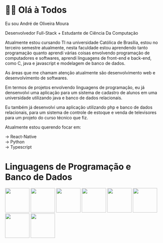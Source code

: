 # 👨‍💻 Olá à Todos

Eu sou André de Oliveira Moura

Desenvolvedor Full-Stack + Estudante de Ciência Da Computação

Atualmente estou cursando TI na universidade Católica de Brasília, estou no terceiro semestre atualmente, nesta faculdade estou aprendendo tanto programação quanto  aprendi várias coisas envolvendo programação de computadores e softwares, aprendi linguagens de front-end e back-end, como C, java e javascript e modelagem de banco de dados.

As áreas que me chamam atenção atualmente são desenvolvimento web e desenvolvimento de softwares.

Em termos de projetos envolvendo linguagens de programação, eu já densenvolvi uma aplicação para um sistema de cadastro de alunos em uma universidade utilizando java e banco de dados relacionais.

Eu também já desenvolvi uma aplicação utilizando php e banco de dados relacionais, para um sistema de controle de estoque e venda de televisores para um projeto do curso técnico que fiz.

Atualmente estou querendo focar em: <br>

-> React-Native <br>
-> Python <br>
-> Typescript <br>

<div>
    <h1> Linguagens de Programação e Banco de Dados </h1>
    <img src="https://encrypted-tbn0.gstatic.com/images?q=tbn:ANd9GcQEc9A_S6BPxCDRp5WjMFEfXrpCu1ya2OO-Lw&s" width="80", height="80">
    <img src="https://upload.wikimedia.org/wikipedia/commons/thumb/d/d5/CSS3_logo_and_wordmark.svg/1452px-CSS3_logo_and_wordmark.svg.png" width="80", height="80">
    <img src="https://upload.wikimedia.org/wikipedia/commons/thumb/4/4c/Typescript_logo_2020.svg/2048px-Typescript_logo_2020.svg.png" width="80", height="80">
    <img src="https://upload.wikimedia.org/wikipedia/commons/thumb/9/99/Unofficial_JavaScript_logo_2.svg/1200px-Unofficial_JavaScript_logo_2.svg.png" width="80", height="80">
    <img src="https://tm.ibxk.com.br/materias/7204960/56172.jpg" width="80", height="80">
    <img src="https://upload.wikimedia.org/wikipedia/commons/thumb/2/27/PHP-logo.svg/1200px-PHP-logo.svg.png" width="80", height="80">
    <img src="https://upload.wikimedia.org/wikipedia/commons/thumb/a/a7/React-icon.svg/1200px-React-icon.svg.png" width="80", height="80">
    <img src="https://miro.medium.com/v2/resize:fit:1400/0*v_gz9byAfMaCPZTq.png" width="80", height="80">
</div>
